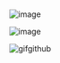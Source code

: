# 

![image](https://github.com/user-attachments/assets/5f2243de-9f0b-4163-8331-6300302b847e)

![image](https://github.com/user-attachments/assets/2bceed5f-a3dc-4655-9db5-e17a470ccc3d)

![gifgithub](https://github.com/user-attachments/assets/3f9f3dd0-72ee-4704-9c9b-eafb022ff9af)
